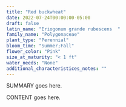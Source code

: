 ```yaml
---
title: "Red buckwheat"
date: 2022-07-24T00:00:00-05:00
draft: false
latin_name: "Eriogonum grande rubescens  "
family_name: "Polygonaceae"
plant_type: "Perennial"
bloom_time: "Summer;Fall"
flower_color: "Pink"
size_at_maturity: "< 1 ft"
water_needs: "None"
additional_characteristices_notes: ""
---
```


SUMMARY goes here.

<!--more-->

CONTENT goes here.